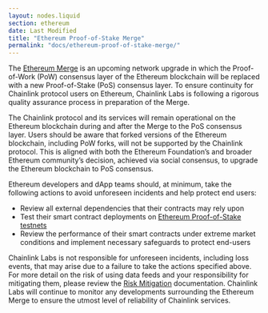 ```yaml
---
layout: nodes.liquid
section: ethereum
date: Last Modified
title: "Ethereum Proof-of-Stake Merge"
permalink: "docs/ethereum-proof-of-stake-merge/"
---
```


The [Ethereum Merge](https://ethereum.org/en/upgrades/merge/) is an upcoming network upgrade in which the Proof-of-Work (PoW) consensus layer of the Ethereum blockchain will be replaced with a new Proof-of-Stake (PoS) consensus layer. To ensure continuity for Chainlink protocol users on Ethereum, Chainlink Labs is following a rigorous quality assurance process in preparation of the Merge.

The Chainlink protocol and its services will remain operational on the Ethereum blockchain during and after the Merge to the PoS consensus layer. Users should be aware that forked versions of the Ethereum blockchain, including PoW forks, will not be supported by the Chainlink protocol. This is aligned with both the Ethereum Foundation’s and broader Ethereum community’s decision, achieved via social consensus, to upgrade the Ethereum blockchain to PoS consensus.

Ethereum developers and dApp teams should, at minimum, take the following actions to avoid unforeseen incidents and help protect end users:

- Review all external dependencies that their contracts may rely upon 
- Test their smart contract deployments on [Ethereum Proof-of-Stake testnets](https://ethereum.org/en/developers/docs/networks/#ethereum-testnets)
- Review the performance of their smart contracts under extreme market conditions and implement necessary safeguards to protect end-users

Chainlink Labs is not responsible for unforeseen incidents, including loss events, that may arise due to a failure to take the actions specified above. For more detail on the risk of using data feeds and your responsibility for mitigating them, please review the [Risk Mitigation](/docs/data-feeds/selecting-data-feeds/#risk-mitigation) documentation. Chainlink Labs will continue to monitor any developments surrounding the Ethereum Merge to ensure the utmost level of reliability of Chainlink services.
